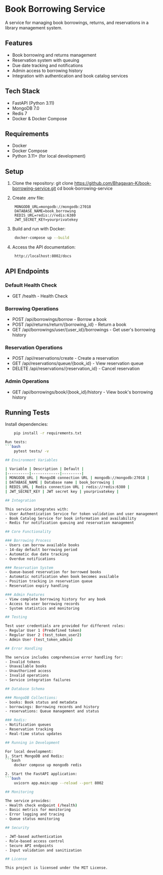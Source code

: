 # Book Borrowing Service

A service for managing book borrowings, returns, and reservations in a library management system.

## Features

- Book borrowing and returns management
- Reservation system with queuing
- Due date tracking and notifications
- Admin access to borrowing history
- Integration with authentication and book catalog services

## Tech Stack

- FastAPI (Python 3.11)
- MongoDB 7.0
- Redis 7
- Docker & Docker Compose

## Requirements

- Docker
- Docker Compose
- Python 3.11+ (for local development)

## Setup

1. Clone the repository:
    git clone https://github.com/Bhagavan-K/book-borrowing-service.git
    cd book-borrowing-service

2. Create .env file:
   ```env
    MONGODB_URL=mongodb://mongodb:27018
    DATABASE_NAME=book_borrowing
    REDIS_URL=redis://redis:6380
    JWT_SECRET_KEY=yourprivatekey

4. Build and run with Docker:
   ```bash
    docker-compose up --build

6. Access the API documentation:
   ```bash
    http://localhost:8002/docs

## API Endpoints

### Default Health Check
- GET /health - Health Check

### Borrowing Operations
- POST /api/borrowings/borrow - Borrow a book
- POST /api/returns/return/{borrowing_id} - Return a book
- GET /api/borrowings/user/{user_id}/borrowings - Get user's borrowing history

### Reservation Operations
- POST /api/reservations/create - Create a reservation
- GET /api/reservations/queue/{book_id} - View reservation queue
- DELETE /api/reservations/{reservation_id} - Cancel reservation

### Admin Operations
- GET /api/borrowings/book/{book_id}/history - View book's borrowing history

## Running Tests

Install dependencies:
```bash
    pip install -r requirements.txt

Run tests:
```bash
    pytest tests/ -v

## Environment Variables

| Variable | Description | Default |
|----------|-------------|---------|
| MONGODB_URL | MongoDB connection URL | mongodb://mongodb:27018 |
| DATABASE_NAME | Database name | book_borrowing |
| REDIS_URL | Redis connection URL | redis://redis:6380 |
| JWT_SECRET_KEY | JWT secret key | yourprivatekey |

## Integration

This service integrates with:
- User Authentication Service for token validation and user management
- Book Catalog Service for book information and availability
- Redis for notification queuing and reservation management

## Core Functionality

### Borrowing Process
- Users can borrow available books
- 14-day default borrowing period
- Automatic due date tracking
- Overdue notifications

### Reservation System
- Queue-based reservation for borrowed books
- Automatic notification when book becomes available
- Position tracking in reservation queue
- Reservation expiry handling

### Admin Features
- View complete borrowing history for any book
- Access to user borrowing records
- System statistics and monitoring

## Testing

Test user credentials are provided for different roles:
- Regular User 1 (Predefined token)
- Regular User 2 (test_token_user2)
- Admin User (test_token_admin)

## Error Handling

The service includes comprehensive error handling for:
- Invalid tokens
- Unavailable books
- Unauthorized access
- Invalid operations
- Service integration failures

## Database Schema

### MongoDB Collections:
- books: Book status and metadata
- borrowings: Borrowing records and history
- reservations: Queue management and status

### Redis:
- Notification queues
- Reservation tracking
- Real-time status updates

## Running in Development

For local development:
1. Start MongoDB and Redis:
```bash
    docker compose up mongodb redis

2. Start the FastAPI application:
```bash
    uvicorn app.main:app --reload --port 8002

## Monitoring

The service provides:
- Health check endpoint (/health)
- Basic metrics for monitoring
- Error logging and tracing
- Queue status monitoring

## Security

- JWT-based authentication
- Role-based access control
- Secure API endpoints
- Input validation and sanitization

## License

This project is licensed under the MIT License.
